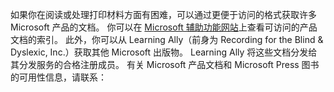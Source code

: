 如果你在阅读或处理打印材料方面有困难，可以通过更便于访问的格式获取许多 Microsoft 产品的文档。 你可以在 [Microsoft 辅助功能网站](http://go.microsoft.com/fwlink/?LinkId=8431)上查看可访问的产品文档的索引。 此外，你可以从 Learning Ally（前身为 Recording for the Blind &amp; Dyslexic, Inc.）获取其他 Microsoft 出版物。 Learning Ally 将这些文档分发给其分发服务的合格注册成员。 有关 Microsoft 产品文档和 Microsoft Press 图书的可用性信息，请联系：

<!--HONumber=Oct16_HO1-->



